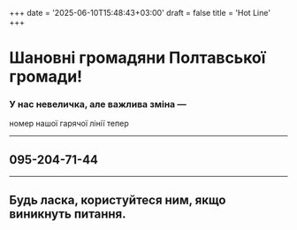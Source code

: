 +++
date = '2025-06-10T15:48:43+03:00'
draft = false
title = 'Hot Line'
+++
# Шановні громадяни Полтавської громади!
 

### У нас невеличка, але важлива зміна —
номер нашої гарячої лінії тепер

--- 
## 095-204-71-44
---
 
Будь ласка, користуйтеся ним,
якщо виникнуть питання.
---